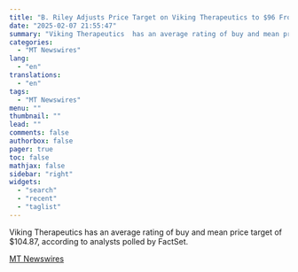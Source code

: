 ```yaml
---
title: "B. Riley Adjusts Price Target on Viking Therapeutics to $96 From $109, Keeps Buy Rating"
date: "2025-02-07 21:55:47"
summary: "Viking Therapeutics  has an average rating of buy and mean price target of $104.87, according to analysts polled by FactSet."
categories:
  - "MT Newswires"
lang:
  - "en"
translations:
  - "en"
tags:
  - "MT Newswires"
menu: ""
thumbnail: ""
lead: ""
comments: false
authorbox: false
pager: true
toc: false
mathjax: false
sidebar: "right"
widgets:
  - "search"
  - "recent"
  - "taglist"
---
```


Viking Therapeutics has an average rating of buy and mean price target of $104.87, according to analysts polled by FactSet.

[MT Newswires](https://www.tradingview.com/news/mtnewswires.com:20250207:A3312535:0/)
